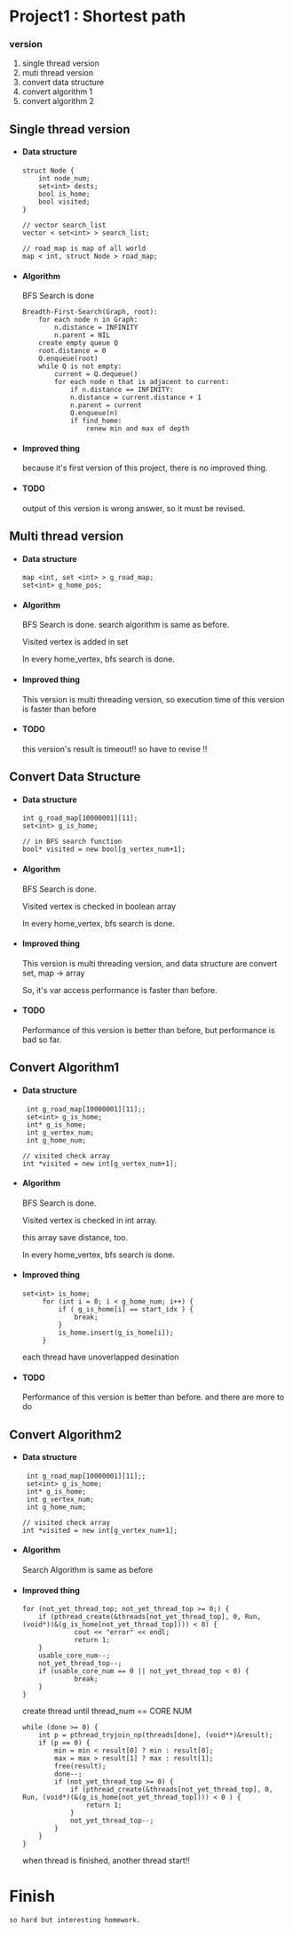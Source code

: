 # Project1 : Shortest path

### version 
1. single thread version
2. muti thread version
3. convert data structure
4. convert algorithm 1
5. convert algorithm 2

## Single thread version
* #### Data structure

    ```
    struct Node {
        int node_num;
        set<int> dests;
        bool is_home;
        bool visited;
    }
	
    // vector search_list
    vector < set<int> > search_list;
 
    // road_map is map of all world
    map < int, struct Node > road_map;
    ```

* #### Algorithm
    BFS Search is done

    ```
    Breadth-First-Search(Graph, root):
        for each node n in Graph:            
            n.distance = INFINITY        
            n.parent = NIL
        create empty queue Q      
        root.distance = 0
        Q.enqueue(root)                      
        while Q is not empty:        
            current = Q.dequeue()
            for each node n that is adjacent to current:
                if n.distance == INFINITY:
                n.distance = current.distance + 1
                n.parent = current
                Q.enqueue(n)
                if find_home:
                    renew min and max of depth
    ```
* #### Improved thing
    because it's first version of this project, there is no improved thing.

* #### TODO
    output of this version is wrong answer, so it must be revised.

## Multi thread version
* #### Data structure

    ```
    map <int, set <int> > g_road_map;
    set<int> g_home_pos;
    ```

* #### Algorithm
    BFS Search is done. search algorithm is same as before.

    Visited vertex is added in set<int>
    
    In every home_vertex, bfs search is done.
* #### Improved thing
    This version is multi threading version, so execution time of this version is faster than before

* #### TODO
    this version's result is timeout!! so have to revise !!

## Convert Data Structure
* #### Data structure

    ```{c++}
    int g_road_map[10000001][11];
    set<int> g_is_home;

    // in BFS search function
    bool* visited = new bool[g_vertex_num+1];
    ```

* #### Algorithm
    BFS Search is done.

    Visited vertex is checked in boolean array
    
    In every home_vertex, bfs search is done.
* #### Improved thing
    This version is multi threading version, and data structure are convert set, map -> array

    So, it's var access performance is faster than before.

* #### TODO
    Performance of this version is better than before, but performance is bad so far.

## Convert Algorithm1
* #### Data structure

    ```
     int g_road_map[10000001][11];;
     set<int> g_is_home;
     int* g_is_home;
     int g_vertex_num;
     int g_home_num;
    
    // visited check array
    int *visited = new int[g_vertex_num+1];
    ```

* #### Algorithm
    BFS Search is done.

    Visited vertex is checked in int array.
    
    this array save distance, too.
    
    In every home_vertex, bfs search is done.
* #### Improved thing
        
    ```
    set<int> is_home;
         for (int i = 0; i < g_home_num; i++) {
             if ( g_is_home[i] == start_idx ) {
                 break;
             }
             is_home.insert(g_is_home[i]);
         }
    ```
    
    each thread have unoverlapped desination
        
* #### TODO
    Performance of this version is better than before. and there are more to do

## Convert Algorithm2
* #### Data structure
    
    ```
     int g_road_map[10000001][11];;
     set<int> g_is_home;
     int* g_is_home;
     int g_vertex_num;
     int g_home_num;
    
    // visited check array
    int *visited = new int[g_vertex_num+1];
    ```

* #### Algorithm
    Search Algorithm is same as before

    
* #### Improved thing

    ```
    for (not_yet_thread_top; not_yet_thread_top >= 0;) {
        if (pthread_create(&threads[not_yet_thread_top], 0, Run, (void*)(&(g_is_home[not_yet_thread_top]))) < 0) {
                 cout << "error" << endl;
                 return 1;
        }
        usable_core_num--;
        not_yet_thread_top--;
        if (usable_core_num == 0 || not_yet_thread_top < 0) {
                 break;
        }
    }
    ```
    create thread until thread_num == CORE NUM


    ```
    while (done >= 0) {
        int p = pthread_tryjoin_np(threads[done], (void**)&result);
        if (p == 0) {
            min = min < result[0] ? min : result[0];
            max = max > result[1] ? max : result[1];
            free(result);
            done--;
            if (not_yet_thread_top >= 0) {
                if (pthread_create(&threads[not_yet_thread_top], 0, Run, (void*)(&(g_is_home[not_yet_thread_top]))) < 0 ) {
                    return 1;
                }
                not_yet_thread_top--;
            }
        }
    }
    ```
    when thread is finished, another thread start!!


# Finish
    so hard but interesting homework.

